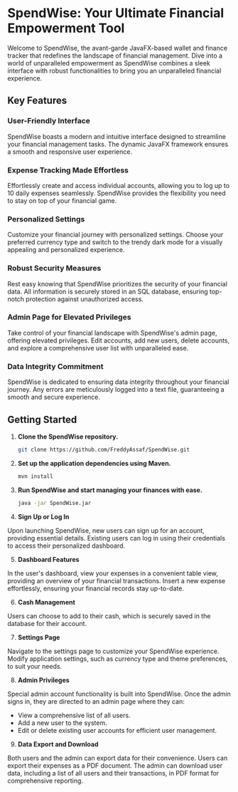 # SpendWise: Your Ultimate Financial Empowerment Tool

Welcome to SpendWise, the avant-garde JavaFX-based wallet and finance tracker that redefines the landscape of financial management. Dive into a world of unparalleled empowerment as SpendWise combines a sleek interface with robust functionalities to bring you an unparalleled financial experience.

## Key Features

### User-Friendly Interface
SpendWise boasts a modern and intuitive interface designed to streamline your financial management tasks. The dynamic JavaFX framework ensures a smooth and responsive user experience.

### Expense Tracking Made Effortless
Effortlessly create and access individual accounts, allowing you to log up to 10 daily expenses seamlessly. SpendWise provides the flexibility you need to stay on top of your financial game.

### Personalized Settings
Customize your financial journey with personalized settings. Choose your preferred currency type and switch to the trendy dark mode for a visually appealing and personalized experience.

### Robust Security Measures
Rest easy knowing that SpendWise prioritizes the security of your financial data. All information is securely stored in an SQL database, ensuring top-notch protection against unauthorized access.

### Admin Page for Elevated Privileges
Take control of your financial landscape with SpendWise's admin page, offering elevated privileges. Edit accounts, add new users, delete accounts, and explore a comprehensive user list with unparalleled ease.

### Data Integrity Commitment
SpendWise is dedicated to ensuring data integrity throughout your financial journey. Any errors are meticulously logged into a text file, guaranteeing a smooth and secure experience.

## Getting Started

1. **Clone the SpendWise repository.**
   ```bash
   git clone https://github.com/FreddyAssaf/SpendWise.git

2. **Set up the application dependencies using Maven.**
   ```bash
   mvn install

3. **Run SpendWise and start managing your finances with ease.**
   ```bash
   java -jar SpendWise.jar

4. **Sign Up or Log In**

Upon launching SpendWise, new users can sign up for an account, providing essential details.
Existing users can log in using their credentials to access their personalized dashboard.

5. **Dashboard Features**

In the user's dashboard, view your expenses in a convenient table view, providing an overview of your financial transactions.
Insert a new expense effortlessly, ensuring your financial records stay up-to-date.

6. **Cash Management**

Users can choose to add to their cash, which is securely saved in the database for their account.

7. **Settings Page**

Navigate to the settings page to customize your SpendWise experience.
Modify application settings, such as currency type and theme preferences, to suit your needs.

8. **Admin Privileges**

Special admin account functionality is built into SpendWise.
Once the admin signs in, they are directed to an admin page where they can:
- View a comprehensive list of all users.
- Add a new user to the system.
- Edit or delete existing user accounts for efficient user management.

9. **Data Export and Download**

Both users and the admin can export data for their convenience.
Users can export their expenses as a PDF document.
The admin can download user data, including a list of all users and their transactions, in PDF format for comprehensive reporting.
